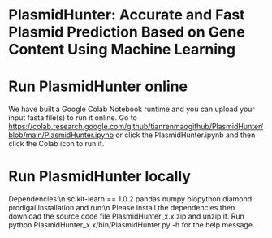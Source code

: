 # PlasmidHunter: Accurate and Fast Plasmid Prediction Based on Gene Content Using Machine Learning 
# Run PlasmidHunter online
We have built a Google Colab Notebook runtime and you can upload your input fasta file(s) to run it online.
Go to https://colab.research.google.com/github/tianrenmaogithub/PlasmidHunter/blob/main/PlasmidHunter.ipynb
or click the PlasmidHunter.ipynb and then click the Colab icon to run it.
# Run PlasmidHunter locally
Dependencies:\n
scikit-learn == 1.0.2
pandas
numpy
biopython
diamond
prodigal
Installation and run:\n
Please install the dependencies then download the source code file PlasmidHunter_x.x.zip and unzip it. Run python PlasmidHunter_x.x/bin/PlasmidHunter.py -h for the help message.

